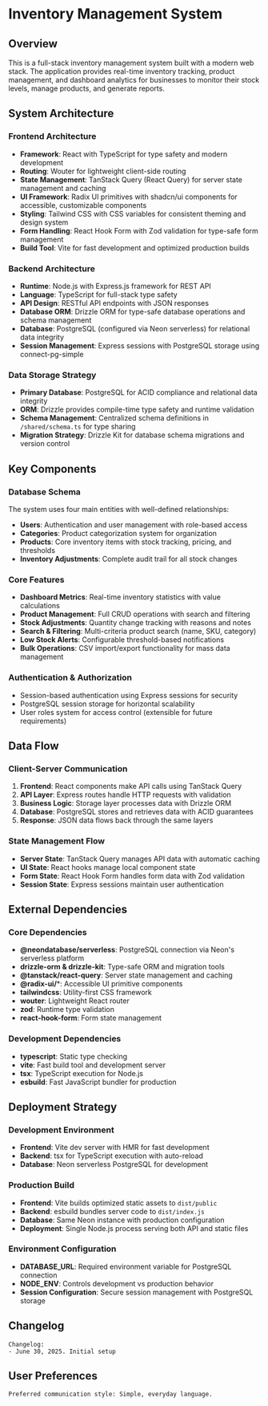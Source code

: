# Inventory Management System

## Overview

This is a full-stack inventory management system built with a modern web stack. The application provides real-time inventory tracking, product management, and dashboard analytics for businesses to monitor their stock levels, manage products, and generate reports.

## System Architecture

### Frontend Architecture
- **Framework**: React with TypeScript for type safety and modern development
- **Routing**: Wouter for lightweight client-side routing
- **State Management**: TanStack Query (React Query) for server state management and caching
- **UI Framework**: Radix UI primitives with shadcn/ui components for accessible, customizable components
- **Styling**: Tailwind CSS with CSS variables for consistent theming and design system
- **Form Handling**: React Hook Form with Zod validation for type-safe form management
- **Build Tool**: Vite for fast development and optimized production builds

### Backend Architecture
- **Runtime**: Node.js with Express.js framework for REST API
- **Language**: TypeScript for full-stack type safety
- **API Design**: RESTful API endpoints with JSON responses
- **Database ORM**: Drizzle ORM for type-safe database operations and schema management
- **Database**: PostgreSQL (configured via Neon serverless) for relational data integrity
- **Session Management**: Express sessions with PostgreSQL storage using connect-pg-simple

### Data Storage Strategy
- **Primary Database**: PostgreSQL for ACID compliance and relational data integrity
- **ORM**: Drizzle provides compile-time type safety and runtime validation
- **Schema Management**: Centralized schema definitions in `/shared/schema.ts` for type sharing
- **Migration Strategy**: Drizzle Kit for database schema migrations and version control

## Key Components

### Database Schema
The system uses four main entities with well-defined relationships:
- **Users**: Authentication and user management with role-based access
- **Categories**: Product categorization system for organization
- **Products**: Core inventory items with stock tracking, pricing, and thresholds
- **Inventory Adjustments**: Complete audit trail for all stock changes

### Core Features
- **Dashboard Metrics**: Real-time inventory statistics with value calculations
- **Product Management**: Full CRUD operations with search and filtering
- **Stock Adjustments**: Quantity change tracking with reasons and notes
- **Search & Filtering**: Multi-criteria product search (name, SKU, category)
- **Low Stock Alerts**: Configurable threshold-based notifications
- **Bulk Operations**: CSV import/export functionality for mass data management

### Authentication & Authorization
- Session-based authentication using Express sessions for security
- PostgreSQL session storage for horizontal scalability
- User roles system for access control (extensible for future requirements)

## Data Flow

### Client-Server Communication
1. **Frontend**: React components make API calls using TanStack Query
2. **API Layer**: Express routes handle HTTP requests with validation
3. **Business Logic**: Storage layer processes data with Drizzle ORM
4. **Database**: PostgreSQL stores and retrieves data with ACID guarantees
5. **Response**: JSON data flows back through the same layers

### State Management Flow
- **Server State**: TanStack Query manages API data with automatic caching
- **UI State**: React hooks manage local component state
- **Form State**: React Hook Form handles form data with Zod validation
- **Session State**: Express sessions maintain user authentication

## External Dependencies

### Core Dependencies
- **@neondatabase/serverless**: PostgreSQL connection via Neon's serverless platform
- **drizzle-orm & drizzle-kit**: Type-safe ORM and migration tools
- **@tanstack/react-query**: Server state management and caching
- **@radix-ui/***: Accessible UI primitive components
- **tailwindcss**: Utility-first CSS framework
- **wouter**: Lightweight React router
- **zod**: Runtime type validation
- **react-hook-form**: Form state management

### Development Dependencies
- **typescript**: Static type checking
- **vite**: Fast build tool and development server
- **tsx**: TypeScript execution for Node.js
- **esbuild**: Fast JavaScript bundler for production

## Deployment Strategy

### Development Environment
- **Frontend**: Vite dev server with HMR for fast development
- **Backend**: tsx for TypeScript execution with auto-reload
- **Database**: Neon serverless PostgreSQL for development

### Production Build
- **Frontend**: Vite builds optimized static assets to `dist/public`
- **Backend**: esbuild bundles server code to `dist/index.js`
- **Database**: Same Neon instance with production configuration
- **Deployment**: Single Node.js process serving both API and static files

### Environment Configuration
- **DATABASE_URL**: Required environment variable for PostgreSQL connection
- **NODE_ENV**: Controls development vs production behavior
- **Session Configuration**: Secure session management with PostgreSQL storage

## Changelog

```
Changelog:
- June 30, 2025. Initial setup
```

## User Preferences

```
Preferred communication style: Simple, everyday language.
```